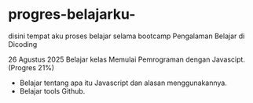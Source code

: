 # progres-belajarku-
disini tempat aku proses belajar selama bootcamp
Pengalaman Belajar di Dicoding

26 Agustus 2025
Belajar kelas Memulai Pemrograman dengan Javascipt. (Progres 21%)
* Belajar tentang apa itu Javascript dan alasan menggunakannya.
* Belajar tools Github.
